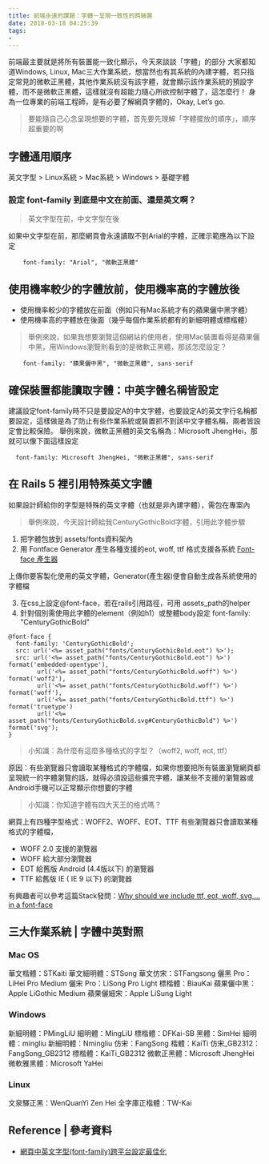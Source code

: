 ```yaml
---
title: 前端永遠的課題：字體－呈現一致性的跨裝置
date: 2018-03-18 04:25:39
tags:
- 
---
```

前端最主要就是將所有裝置能一致化顯示，今天來談談「字體」的部分
大家都知道Windows, Linux, Mac三大作業系統，想當然也有其系統的內建字體，若只指定常見的微軟正黑體，其他作業系統沒有該字體，就會顯示該作業系統的預設字體，而不是微軟正黑體，這樣就沒有超能力隨心所欲控制字體了，這怎麼行！
身為一位專業的前端工程師，是有必要了解網頁字體的，Okay, Let’s go.

> 要能隨自己心念呈現想要的字體，首先要先理解「字體擺放的順序」，順序超重要的啊

## 字體通用順序
英文字型 > Linux系統 > Mac系統 > Windows > 基礎字體

### 設定 font-family 到底是中文在前面、還是英文啊？

> 英文字型在前，中文字型在後

如果中文字型在前，那麼網頁會永遠讀取不到Arial的字體，正確示範應為以下設定
```
	font-family: "Arial", "微軟正黑體"
```

## 使用機率較少的字體放前，使用機率高的字體放後
- 使用機率較少的字體放在前面（例如只有Mac系統才有的蘋果儷中黑字體）
- 使用機率高的字體放在後面（幾乎每個作業系統都有的新細明體或標楷體）


> 舉例來說，如果我想要瀏覽這個網站的使用者，使用Mac裝置看得是蘋果儷中黑，用Windows瀏覽則看到的是微軟正黑體，那該怎麼設定？

```
	font-family: "蘋果儷中黑", "微軟正黑體", sans-serif
```
## 確保裝置都能讀取字體：中英字體名稱皆設定
建議設定font-family時不只是要設定A的中文字體，也要設定A的英文字行名稱都要設定，這樣做是為了防止有些作業系統或裝置抓不到該中文字體名稱，兩者皆設定會比較保險。
舉例來說，微軟正黑體的英文名稱為：Microsoft JhengHei，那就可以像下面這樣設定
```
  font-family: Microsoft JhengHei, "微軟正黑體", sans-serif
```
## 在 Rails 5 裡引用特殊英文字體
如果設計師給你的字型是特殊的英文字體（也就是非內建字體），需包在專案內

> 舉例來說，今天設計師給我CenturyGothicBold字體，引用此字體步驟

1. 把字體包放到 assets/fonts資料架內
2. 用 Fontface Generator 產生各種支援的eot, woff, ttf 格式支援各系統
[Font-face 產生器](https://www.fontsquirrel.com/tools/webfont-generator)

上傳你要客製化使用的英文字體，Generator(產生器)便會自動生成各系統使用的字體檔


3. 在css上設定@font-face，若在rails引用路徑，可用 assets_path的helper
4. 針對個別需使用此字體的element（例如h1）或整體body設定 font-family: "CenturyGothicBold" 
```
@font-face {
  font-family: 'CenturyGothicBold';
  src: url('<%= asset_path("fonts/CenturyGothicBold.eot") %>');
  src: url('<%= asset_path("fonts/CenturyGothicBold.eot") %>') format('embedded-opentype'),
  		url('<%= asset_path("fonts/CenturyGothicBold.woff") %>') format('woff2'),
		url('<%= asset_path("fonts/CenturyGothicBold.woff") %>') format('woff'),
		url('<%= asset_path("fonts/CenturyGothicBold.ttf") %>') format('truetype')
		url('<%= asset_path("fonts/CenturyGothicBold.svg#CenturyGothicBold") %>') format('svg');
}
```

> 小知識：為什麼有這麼多種格式的字型？（woff2, woff, eot, ttf）

原因：有些瀏覽器只會讀取某種格式的字體檔，如果你想要把所有裝置瀏覽網頁都呈現統一的字體瀏覽的話，就得必須設這些擴充字體，讓某些不支援的瀏覽器或Android手機可以正常顯示你想要的字體

> 小知識：你知道字體有四大天王的格式嗎？

網頁上有四種字型格式：WOFF2、WOFF、EOT、TTF
有些瀏覽器只會讀取某種格式的字體檔，
- WOFF 2.0 支援的瀏覽器
- WOFF 給大部分瀏覽器
- EOT 給舊版 Android (4.4版以下) 的瀏覽器
- TTF 給舊版 IE ( IE 9 以下) 的瀏覽器

有興趣者可以參考這篇Stack發問：[Why should we include ttf, eot, woff, svg,… in a font-face
](https://stackoverflow.com/questions/11002820/why-should-we-include-ttf-eot-woff-svg-in-a-font-face)

## 三大作業系統 | 字體中英對照

### Mac OS

華文楷體：STKaiti
華文細明體：STSong
華文仿宋：STFangsong
儷黑 Pro：LiHei Pro Medium
儷宋 Pro：LiSong Pro Light
標楷體：BiauKai
蘋果儷中黑：Apple LiGothic Medium
蘋果儷細宋：Apple LiSung Light

### Windows

新細明體：PMingLiU
細明體：MingLiU
標楷體：DFKai-SB
黑體：SimHei
細明體：mingliu
新細明體：Nmingliu
仿宋：FangSong
楷體：KaiTi
仿宋_GB2312：FangSong_GB2312
標楷體：KaiTi_GB2312
微軟正黑體：Microsoft JhengHei
微軟雅黑體：Microsoft YaHei

### Linux
文泉驛正黑：WenQuanYi Zen Hei
全字庫正楷體：TW-Kai

## Reference | 參考資料
- [網頁中英文字型(font-family)跨平台設定最佳化](https://www.wfublog.com/2014/02/font-family-chinese-cross-platform.html)